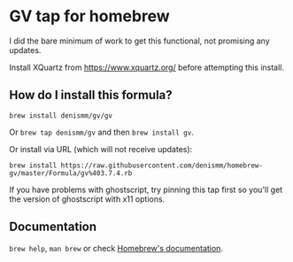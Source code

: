 # GV tap for homebrew

I did the bare minimum of work to get this functional, not promising any updates.

Install XQuartz from https://www.xquartz.org/ before attempting this install.

## How do I install this formula?

`brew install denismm/gv/gv`

Or `brew tap denismm/gv` and then `brew install gv`.

Or install via URL (which will not receive updates):

```
brew install https://raw.githubusercontent.com/denismm/homebrew-gv/master/Formula/gv%403.7.4.rb
```

If you have problems with ghostscript, try pinning this tap first so you'll get the version of ghostscript with x11 options.

## Documentation
`brew help`, `man brew` or check [Homebrew's documentation](https://docs.brew.sh).
